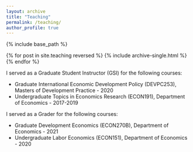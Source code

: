 ```yaml
---
layout: archive
title: "Teaching"
permalink: /teaching/
author_profile: true
---
```


{% include base_path %}

{% for post in site.teaching reversed %}
  {% include archive-single.html %}
{% endfor %}

I served as a Graduate Student Instructor (GSI) for the following courses:
* Graduate International Economic Development Policy (DEVPC253), Masters of Development Practice  - 2020 
* Undergraduate Topics in Economics Research (ECON191), Department of Economics - 2017-2019


I served as a Grader for the following courses:
* Graduate Development Economics (ECON270B), Department of Economics - 2021
* Undergraduate Labor Economics (ECON151), Department of Economics - 2020

